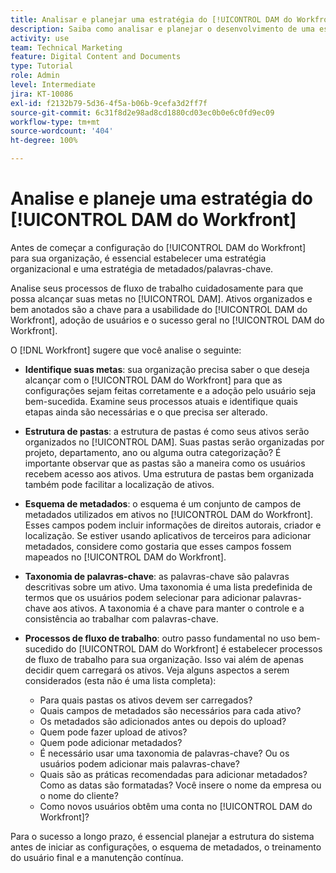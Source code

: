 ```yaml
---
title: Analisar e planejar uma estratégia do [!UICONTROL DAM do Workfront]
description: Saiba como analisar e planejar o desenvolvimento de uma estratégia do [!UICONTROL DAM do Workfront].
activity: use
team: Technical Marketing
feature: Digital Content and Documents
type: Tutorial
role: Admin
level: Intermediate
jira: KT-10086
exl-id: f2132b79-5d36-4f5a-b06b-9cefa3d2ff7f
source-git-commit: 6c31f8d2e98ad8cd1880cd03ec0b0e6c0fd9ec09
workflow-type: tm+mt
source-wordcount: '404'
ht-degree: 100%

---
```


# Analise e planeje uma estratégia do [!UICONTROL DAM do Workfront] 

Antes de começar a configuração do [!UICONTROL DAM do Workfront] para sua organização, é essencial estabelecer uma estratégia organizacional e uma estratégia de metadados/palavras-chave.

Analise seus processos de fluxo de trabalho cuidadosamente para que possa alcançar suas metas no [!UICONTROL DAM]. Ativos organizados e bem anotados são a chave para a usabilidade do [!UICONTROL DAM do Workfront], adoção de usuários e o sucesso geral no [!UICONTROL DAM do Workfront].

O [!DNL Workfront] sugere que você analise o seguinte:

* **Identifique suas metas**: sua organização precisa saber o que deseja alcançar com o [!UICONTROL DAM do Workfront] para que as configurações sejam feitas corretamente e a adoção pelo usuário seja bem-sucedida. Examine seus processos atuais e identifique quais etapas ainda são necessárias e o que precisa ser alterado.
* **Estrutura de pastas**: a estrutura de pastas é como seus ativos serão organizados no [!UICONTROL DAM]. Suas pastas serão organizadas por projeto, departamento, ano ou alguma outra categorização? É importante observar que as pastas são a maneira como os usuários recebem acesso aos ativos. Uma estrutura de pastas bem organizada também pode facilitar a localização de ativos.
* **Esquema de metadados**: o esquema é um conjunto de campos de metadados utilizados em ativos no [!UICONTROL DAM do Workfront]. Esses campos podem incluir informações de direitos autorais, criador e localização. Se estiver usando aplicativos de terceiros para adicionar metadados, considere como gostaria que esses campos fossem mapeados no [!UICONTROL DAM do Workfront].
* **Taxonomia de palavras-chave**: as palavras-chave são palavras descritivas sobre um ativo. Uma taxonomia é uma lista predefinida de termos que os usuários podem selecionar para adicionar palavras-chave aos ativos. A taxonomia é a chave para manter o controle e a consistência ao trabalhar com palavras-chave.
* **Processos de fluxo de trabalho**: outro passo fundamental no uso bem-sucedido do [!UICONTROL DAM do Workfront] é estabelecer processos de fluxo de trabalho para sua organização. Isso vai além de apenas decidir quem carregará os ativos. Veja alguns aspectos a serem considerados (esta não é uma lista completa):

   * Para quais pastas os ativos devem ser carregados?
   * Quais campos de metadados são necessários para cada ativo?
   * Os metadados são adicionados antes ou depois do upload?
   * Quem pode fazer upload de ativos?
   * Quem pode adicionar metadados?
   * É necessário usar uma taxonomia de palavras-chave? Ou os usuários podem adicionar mais palavras-chave?
   * Quais são as práticas recomendadas para adicionar metadados? Como as datas são formatadas? Você insere o nome da empresa ou o nome do cliente?
   * Como novos usuários obtêm uma conta no [!UICONTROL DAM do Workfront]?

Para o sucesso a longo prazo, é essencial planejar a estrutura do sistema antes de iniciar as configurações, o esquema de metadados, o treinamento do usuário final e a manutenção contínua.
